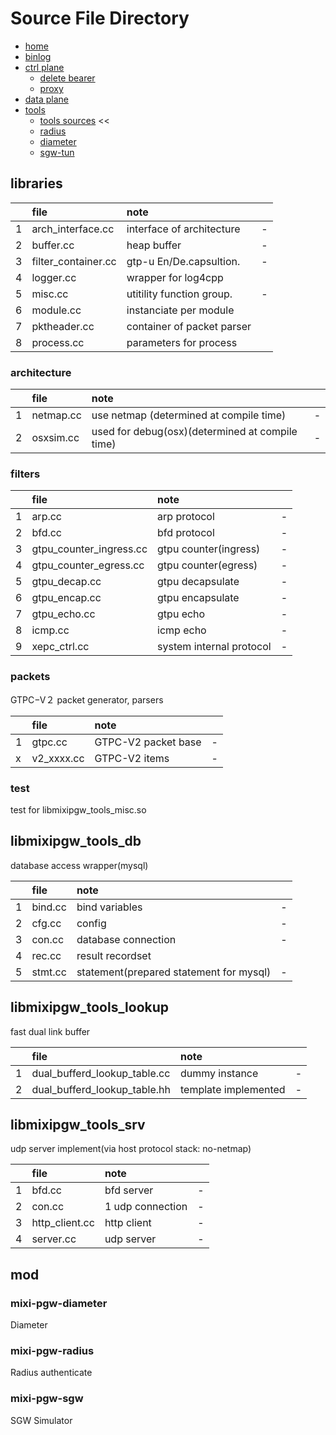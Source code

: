 
# Source File Directory

+ [home](../../README.md)
+ [binlog](../../binlog/README.md)
+ [ctrl plane](../../ctrlplane/README.md)
  + [delete bearer](../../ctrlplane/src/cmd/README.md)
  + [proxy](../../ctrlplane/src/proxy/README.md)
+ [data plane](../../dataplane/README.md)
+ [tools](../../tools/README.md)
  + [tools sources](../../tools/src/README.md) <<
  + [radius](../../tools/src/mod/mod_radius/README.md)
  + [diameter](../../tools/src/mod/mod_diameter/README.md)
  + [sgw-tun](../../tools/cfg/tools/sgw_tun/README.md)

## libraries


| |file| note||
|:--|:--|:--|:--|
|1|arch_interface.cc| interface of architecture| - |
|2|buffer.cc|heap buffer| - |
|3|filter_container.cc|gtp-u En/De.capsultion.| - |
|4|logger.cc|wrapper for log4cpp||
|5|misc.cc|utitility function group.|-|
|6|module.cc|instanciate per module||
|7|pktheader.cc| container of packet parser|  |
|8|process.cc| parameters for process| |

### architecture


| |file| note||
|:--|:--|:--|:--|
|1|netmap.cc|use netmap (determined at compile time)| - |
|2|osxsim.cc|used for debug(osx)(determined at compile time)| - |

### filters

| |file| note||
|:--|:--|:--|:--|
|1|arp.cc|arp protocol | - |
|2|bfd.cc|bfd protocol | - |
|3|gtpu_counter_ingress.cc|gtpu counter(ingress)| - |
|4|gtpu_counter_egress.cc|gtpu counter(egress)| - |
|5|gtpu_decap.cc|gtpu decapsulate| - |
|6|gtpu_encap.cc|gtpu encapsulate| - |
|7|gtpu_echo.cc|gtpu echo| - |
|8|icmp.cc|icmp echo| - |
|9|xepc_ctrl.cc| system internal protocol| - |

### packets

GTPC−V２ packet generator, parsers

| |file| note||
|:--|:--|:--|:--|
|1|gtpc.cc|GTPC-V2 packet base | - |
|x|v2_xxxx.cc|GTPC-V2 items| - |


### test

test for libmixipgw_tools_misc.so

## libmixipgw_tools_db

database access wrapper(mysql)

| |file| note||
|:--|:--|:--|:--|
|1|bind.cc| bind variables | - |
|2|cfg.cc|config| - |
|3|con.cc|database connection| - |
|4|rec.cc|result recordset||
|5|stmt.cc|statement(prepared statement for mysql)|-|


## libmixipgw_tools_lookup

fast dual link buffer

| |file| note||
|:--|:--|:--|:--|
|1|dual_bufferd_lookup_table.cc| dummy instance | - |
|2|dual_bufferd_lookup_table.hh| template implemented | - |


## libmixipgw_tools_srv

udp server implement(via host protocol stack: no-netmap)

| |file| note||
|:--|:--|:--|:--|
|1|bfd.cc| bfd server | - |
|2|con.cc| 1 udp connection | - |
|3|http_client.cc| http client| - |
|4|server.cc| udp server | - |


## mod

### mixi-pgw-diameter

Diameter

### mixi-pgw-radius

Radius authenticate

### mixi-pgw-sgw

SGW Simulator
